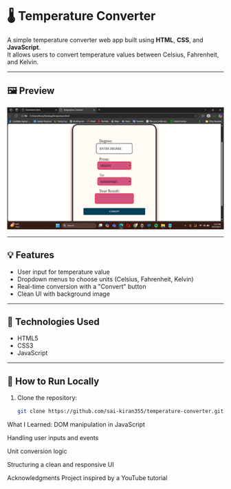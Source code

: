 # 🌡️ Temperature Converter

A simple temperature converter web app built using **HTML**, **CSS**, and **JavaScript**.  
It allows users to convert temperature values between Celsius, Fahrenheit, and Kelvin.

---

## 🖼️ Preview

![Temperature Converter](Temperature%20Converter.png)


---

## 💡 Features

- User input for temperature value
- Dropdown menus to choose units (Celsius, Fahrenheit, Kelvin)
- Real-time conversion with a "Convert" button
- Clean UI with background image

---

## 🧱 Technologies Used

- HTML5
- CSS3
- JavaScript

---

## 🚀 How to Run Locally

1. Clone the repository:
   ```bash
   git clone https://github.com/sai-kiran355/temperature-converter.git

What I Learned:
DOM manipulation in JavaScript

Handling user inputs and events

Unit conversion logic

Structuring a clean and responsive UI

Acknowledgments
Project inspired by a YouTube tutorial

